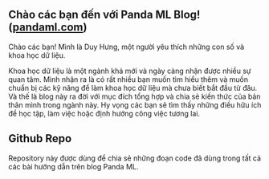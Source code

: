 ## Chào các bạn đến với Panda ML Blog! ([pandaml.com](pandaml.com))
Chào các bạn! Mình là Duy Hưng, một người yêu thích những con số và khoa học dữ liệu.

Khoa học dữ liệu là một ngành khá mới và ngày càng nhận được nhiều sự quan tâm. Mình nhận ra là có rất nhiều bạn muốn tìm hiểu thêm và muốn chuẩn bị các kỹ năng để làm khoa học dữ liệu mà chưa biết bắt đầu từ đâu. Và thế là blog này ra đời với mục đích tổng hợp và chia sẻ kiến thức của bản thân mình trong ngành này. Hy vọng các bạn sẽ tìm thấy những điều hữu ích để học tập, làm việc hoặc định hướng công việc tương lai.

## Github Repo
Repository này được dùng để chia sẻ những đoạn code đã dùng trong tất cả các bài hướng dẫn trên blog Panda ML. 


